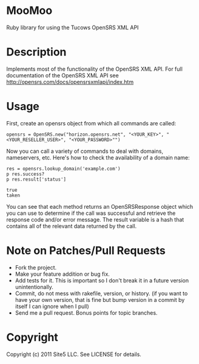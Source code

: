 MooMoo
======

Ruby library for using the Tucows OpenSRS XML API

Description
==========

Implements most of the functionality of the OpenSRS XML API. For full documentation of the OpenSRS XML API see http://opensrs.com/docs/opensrsxmlapi/index.htm

Usage
=====

First, create an opensrs object from which all commands are called:

    opensrs = OpenSRS.new("horizon.opensrs.net", "<YOUR_KEY>", "<YOUR_RESELLER_USER>", "<YOUR_PASSWORD>"")

Now you can call a variety of commands to deal with domains, nameservers, etc. Here's how to check the availability of a domain name:

    res = opensrs.lookup_domain('example.com')
    p res.success?
    p res.result['status']

    true
    taken

You can see that each method returns an OpenSRSResponse object which you can use to determine if the call was successful and retrieve the response code and/or error message.
The result variable is a hash that contains all of the relevant data returned by the call.


Note on Patches/Pull Requests
=======
 
* Fork the project.
* Make your feature addition or bug fix.
* Add tests for it. This is important so I don't break it in a
  future version unintentionally.
* Commit, do not mess with rakefile, version, or history.
  (if you want to have your own version, that is fine but bump version in a commit by itself I can ignore when I pull)
* Send me a pull request. Bonus points for topic branches.

Copyright
=========

Copyright (c) 2011 Site5 LLC. See LICENSE for details.
